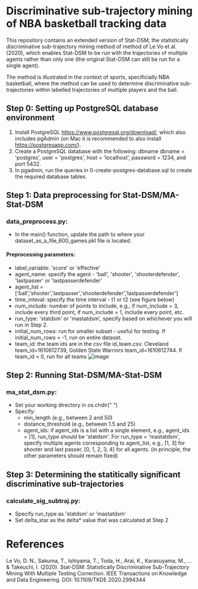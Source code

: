 # Discriminative sub-trajectory mining of NBA basketball tracking data
This repository contains an extended version of Stat-DSM, the statistically discriminative sub-trajectory mining method of method of Le Vo et al. (2020), which enables Stat-DSM to be run with the trajectories of multiple agents rather than only one (the original Stat-DSM can still be run for a single agent).

The method is illustrated in the context of sports, specificially NBA basketball, where the method can be used to determine discriminative sub-trajectories within labelled trajectories of multiple players and the ball.

## Step 0: Setting up PostgreSQL database environment
1. Install PostgreSQL https://www.postgresql.org/download/, which also includes pgAdmin (on Mac it is recommended to also install https://postgresapp.com/).
2. Create a PostgreSQL database with the following: dbname dbname = 'postgres', user = 'postgres', host = 'localhost', password = 1234, and port 5432.
3. In pgadmin, run the queries in 0-create-postgres-database.sql to create the required database tables.

## Step 1: Data preprocessing for Stat-DSM/MA-Stat-DSM 
### data_preprocess.py:    
- In the main() function, update the path to where your dataset_as_a_file_600_games.pkl file is located.
#### Preprocessing parameters: 
- label_variable: 'score' or 'effective'
- agent_name: specify the agent - 'ball', 'shooter', 'shooterdefender', 'lastpasser' or 'lastpasserdefender'
- agent_list = ['ball','shooter','lastpasser','shooterdefender','lastpasserdefender']
- time_inteval: specify the time interval - t1 or t2 (see figure below)
- num_include: number of points to include, e.g., if num_include = 3, include every third point, if num_include = 1, include every point, etc.
- run_type: 'statdsm' or 'mastatdsm', specify based on whichever you will run in Step 2.
- initial_num_rows: run for smaller subset - useful for testing. If initial_num_rows = -1, run on entire dataset.
- team_id: the team ids are in the csv file id_team.csv. Cleveland team_id=1610612739, Golden State Warriors team_id=1610612744. If team_id = 0, run for all teams
![image](https://user-images.githubusercontent.com/29388472/173998123-ad0bade2-e42d-4261-89dd-40a4bc7834d3.png)

## Step 2: Running Stat-DSM/MA-Stat-DSM
### ma_stat_dsm.py:  
- Set your working directory in os.chdir(" ")
- Specify: 
  - min_length (e.g., between 2 and 50)
  - distance_threshold (e.g., between 1.5 and 25)
  - agent_ids: if agent_ids is a list with a single element, e.g., agent_ids = [1], run_type should be 'statdsm'. For run_type = 'mastatdsm', specify multiple agents corresponding to agent_list, e.g., [1, 3] for shooter and last passer, [0, 1, 2, 3, 4] for all agents. 
 (in principle, the other parameters should remain fixed) 

## Step 3: Determining the statitically significant discriminative sub-trajectories
### calculate_sig_subtraj.py:  
- Specify run_type as 'statdsm' or 'mastatdsm'
- Set delta_star as the delta* value that was calculated at Step 2

# References
Le Vo, D. N., Sakuma, T., Ishiyama, T., Toda, H., Arai, K., Karasuyama, M., ... & Takeuchi, I. (2020). Stat-DSM: Statistically Discriminative Sub-Trajectory Mining With Multiple Testing Correction. IEEE Transactions on Knowledge and Data Engineering. DOI: 10.1109/TKDE.2020.2994344
